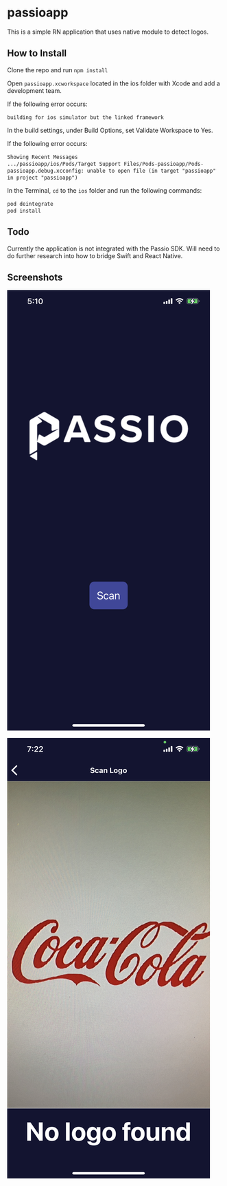 # passioapp

This is a simple RN application that uses native module to detect logos.

## How to Install

Clone the repo and run `npm install`

Open `passioapp.xcworkspace` located in the ios folder with Xcode and add a development team.

If the following error occurs:

```
building for ios simulator but the linked framework
```

In the build settings, under Build Options, set Validate Workspace to Yes.

If the following error occurs:

```
Showing Recent Messages
.../passioapp/ios/Pods/Target Support Files/Pods-passioapp/Pods-passioapp.debug.xcconfig: unable to open file (in target "passioapp" in project "passioapp")
```

In the Terminal, `cd` to the `ios` folder and run the following commands:

```
pod deintegrate
pod install
```

## Todo

Currently the application is not integrated with the Passio SDK. Will need to do further research into how to bridge Swift and React Native.

## Screenshots

![Home page](./screenshots/screenshot1.jpeg)

![Detection page](./screenshots/screenshot2.jpeg)
